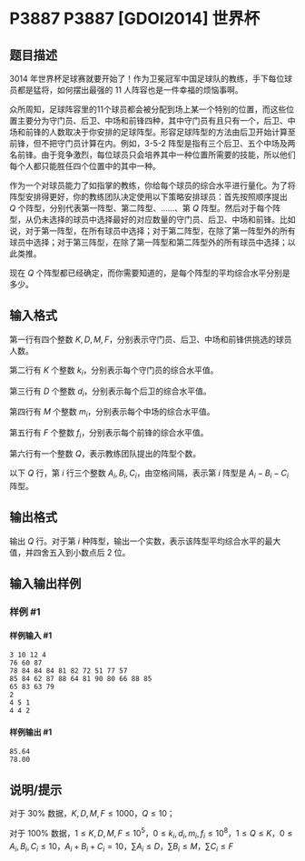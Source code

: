 # P3887 P3887 [GDOI2014] 世界杯

## 题目描述

3014 年世界杯足球赛就要开始了！作为卫冕冠军中国足球队的教练，手下每位球员都是猛将，如何摆出最强的 11 人阵容也是一件幸福的烦恼事啊。

众所周知，足球阵容里的11个球员都会被分配到场上某一个特别的位置，而这些位置主要分为守门员、后卫、中场和前锋四种，其中守门员有且只有一个，后卫、中场和前锋的人数取决于你安排的足球阵型。形容足球阵型的方法由后卫开始计算至前锋，但不把守门员计算在内。例如，3-5-2 阵型是指有三个后卫、五个中场及两名前锋。由于竞争激烈，每位球员只会培养其中一种位置所需要的技能，所以他们每个人都只能胜任四个位置中的其中一种。

作为一个对球员能力了如指掌的教练，你给每个球员的综合水平进行量化。为了将阵型安排得更好，你的教练团队决定使用以下策略安排球员：首先按照顺序提出 $Q$ 个阵型，分别代表第一阵型、第二阵型、……、第 $Q$ 阵型。然后对于每个阵型，从仍未选择的球员中选择最好的对应数量的守门员、后卫、中场和前锋。比如说，对于第一阵型，在所有球员中选择；对于第二阵型，在除了第一阵型外的所有球员中选择；对于第三阵型，在除了第一阵型和第二阵型外的所有球员中选择；以此类推。

现在 $Q$ 个阵型都已经确定，而你需要知道的，是每个阵型的平均综合水平分别是多少。


## 输入格式

第一行有四个整数 $K, D, M, F$，分别表示守门员、后卫、中场和前锋供挑选的球员人数。

第二行有 $K$ 个整数 $k_i$，分别表示每个守门员的综合水平值。

第三行有 $D$ 个整数 $d_i$，分别表示每个后卫的综合水平值。

第四行有 $M$ 个整数 $m_i$，分别表示每个中场的综合水平值。

第五行有 $F$ 个整数 $f_i$，分别表示每个前锋的综合水平值。

第六行有一个整数 $Q$，表示教练团队提出的阵型个数。

以下 $Q$ 行，第 $i$ 行三个整数 $A_i, B_i, C_i$，由空格间隔，表示第 $i$ 阵型是 $A_i - B_i - C_i$ 阵型。

## 输出格式

输出 $Q$ 行。对于第 $i$ 种阵型，输出一个实数，表示该阵型平均综合水平的最大值，并四舍五入到小数点后 $2$ 位。

## 输入输出样例

### 样例 #1

#### 样例输入 #1

```
3 10 12 4
76 60 87
78 84 84 84 81 82 72 51 77 57
85 84 62 87 88 64 81 90 80 66 88 85
65 83 63 79
2
4 5 1
4 4 2
```

#### 样例输出 #1

```
85.64
78.00
```

## 说明/提示

对于 $30\%$ 数据，$K, D, M, F≤1000$，$Q≤10$；

对于 $100\%$ 数据，$1≤K, D, M, F≤10^5$，$0≤k_i, d_i, m_i, f_i≤10^8$，$1≤Q≤K$，$0≤A_i, B_i, C_i≤10$，$A_i+B_i+C_i=10$，$∑A_i≤D$，$∑B_i≤M$，$∑C_i≤F$
